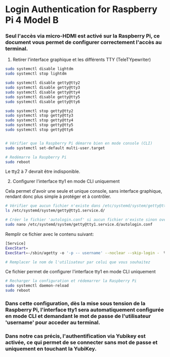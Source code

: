# Login Authentication for Raspberry Pi 4 Model B 

### Seul l'accès via micro-HDMI est activé sur la Raspberry Pi, ce document vous permet de configurer correctement l'accès au terminal.

1. Retirer l'interface graphique et les différents TTY (TeleTYpewriter)

```bash
sudo systemctl disable lightdm
sudo systemctl stop lightdm

sudo systemctl disable getty@tty2
sudo systemctl disable getty@tty3
sudo systemctl disable getty@tty4
sudo systemctl disable getty@tty5
sudo systemctl disable getty@tty6

sudo systemctl stop getty@tty2
sudo systemctl stop getty@tty3
sudo systemctl stop getty@tty4
sudo systemctl stop getty@tty5
sudo systemctl stop getty@tty6


# Vérifier que la Raspberry Pi démarre bien en mode console (CLI)
sudo systemctl set-default multi-user.target

# Redémarre la Raspberry Pi
sudo reboot
```

Le tty2 à 7 devrait être indisponible.

2. Configurer l'interface tty1 en mode CLI uniquement

Cela permet d'avoir une seule et unique console, sans interface graphique, rendant donc plus simple à protéger et à contrôler.

```bash
# Vérifier que aucun fichier n'existe dans /etc/systemd/system/getty@tty1.service.d/
ls /etc/systemd/system/getty@tty1.service.d/

# Créer le fichier 'autologin.conf' si aucun fichier n'existe sinon override le ficher existant
sudo nano /etc/systemd/system/getty@tty1.service.d/autologin.conf
```

Remplir ce fichier avec le contenu suivant:
```bash
[Service]
ExecStart=
ExecStart=-/sbin/agetty -o '-p -- username' --noclear --skip-login -  %I $TERM

# Remplacer le nom de l'utilisateur par celui que vous souhaitez
```

Ce fichier permet de configurer l'interface tty1 en mode CLI uniquement

```bash
# Recharger la configuration et rédemarrer la Raspberry Pi
sudo systemctl daemon-reload
sudo reboot
```

### Dans cette configuration, dès la mise sous tension de la Raspberry Pi, l'interface tty1 sera automatiquement configurée en mode CLI et demandant le mot de passe de l'utilisateur 'username' pour acceder au terminal.

### Dans notre cas précis, l'authentification via Yubikey est activée, ce qui permet de se connecter sans mot de passe et uniquement en touchant la YubiKey. 









